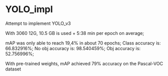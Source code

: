 # YOLO_impl
Attempt to implement YOLO_v3


With 3060 12G, 10.5 GB is used + 5:38 min per epoch on average;

mAP was only able to reach 19,4% in about 70 epochs;
Class accuracy is: 66.832916%;
No obj accuracy is: 98.540459%;
Obj accuracy is: 52.756996%;

With pre-trained weights, mAP achieved 79% accuracy on the Pascal-VOC dataset
